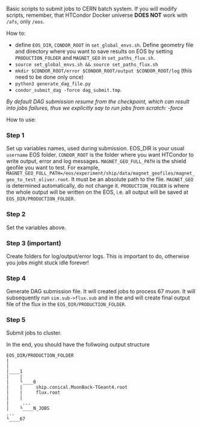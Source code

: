 Basic scripts to submit jobs to CERN batch system. If you will modify scripts, remember, that HTCondor Docker universe **DOES NOT** work with `/afs`, only `/eos`.

How to: 

- define `EOS_DIR`, `CONDOR_ROOT` in `set_global_envs.sh`. Define geometry file and directory where you want to save results on EOS by setting `PRODUCTION_FOLDER` and `MAGNET_GEO` in `set_paths_flux.sh`.
- `source set_global_envs.sh && source set_paths_flux.sh`
- `mkdir $CONDOR_ROOT/error $CONDOR_ROOT/output $CONDOR_ROOT/log` (this need to be done only once)
- `python3 generate_dag_file.py`
- `condor_submit_dag -force dag_submit.tmp`.

*By default DAG submission resume from the checkpoint, which can result into jobs failures, thus we explicitly say to run jobs from scratch: -force*

How to use:
### Step 1
Set up variables names, used during submission. EOS_DIR is your usual `username` EOS folder. `CONDOR_ROOT` is the folder where you want HTCondor to write output, error and log messages. `MAGNET_GEO_FULL_PATH` is the shield geofile you want to test. For example, `MAGNET_GEO_FULL_PATH=/eos/experiment/ship/data/magnet_geofiles/magnet_geo_to_test_oliver.root`. It must be an absolute path to the file. `MAGNET_GEO` is determined automatically, do not change it. `PRODUCTION_FOLDER` is where the whole output will be written on the EOS, i.e. all output will be saved at `EOS_DIR/PRODUCTION_FOLDER`.
### Step 2
Set the variables above.
### Step 3 (important)
Create folders for log/output/error logs. This is important to do, otherwise you jobs might stuck idle forever!
### Step 4
Generate DAG submission file. It will created jobs to process 67 muon. It will subsequently run `sim.sub->flux.sub` and in the and will create final output file of the flux in the `EOS_DIR/PRODUCTION_FOLDER`.
### Step 5
Submit jobs to cluster.

In the end, you should have the follwoing output structure
```
EOS_DIR/PRODUCTION_FOLDER
|
|
|____1
|    |
|    └____0
|    |     ship.conical.MuonBack-TGeant4.root
|    |     flux.root
|    |
|     ...
|    └____N_JOBS
...
└____67
```
